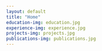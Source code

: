 ```yaml
---
layout: default
title: "Home"
education-img: education.jpg
experience-img: experience.jpg
projects-img: projects.jpg
publications-img: publications.jpg
---
```

